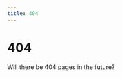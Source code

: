 ```yaml
---
title: 404
---
```


<style>
#fade {animation: fade in 1s 1s linear both;}
@keyframes fade-in { from { opacity: 0; } }
</style>

<div id="fade">
  <h1 id="title">404</h1>
  <div id="notFoundText">	 
    Will there be 404 pages in the future?
  </div>

  <li id="directory" style="display:none"></li>

  <div id="fileElement" style="display:none">
    {{ site.data.files | map: "fileName" }}
  </div>
</div>

<script src="/redirects.js" defer></script>
